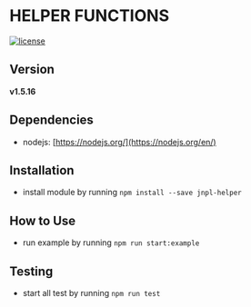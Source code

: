# HELPER FUNCTIONS
[![license](https://img.shields.io/github/license/mashape/apistatus.svg)]()

## Version
**v1.5.16**

## Dependencies
* nodejs: [https://nodejs.org/](https://nodejs.org/en/)


## Installation
* install module by running `npm install --save jnpl-helper`


## How to Use
* run example by running `npm run start:example`


## Testing
* start all test by running `npm run test`
